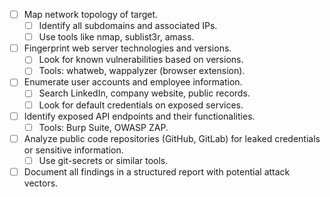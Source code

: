 - [ ] Map network topology of target.
    - [ ] Identify all subdomains and associated IPs.
    - [ ] Use tools like nmap, sublist3r, amass.
- [ ] Fingerprint web server technologies and versions.
    - [ ] Look for known vulnerabilities based on versions.
    - [ ] Tools: whatweb, wappalyzer (browser extension).
- [ ] Enumerate user accounts and employee information.
    - [ ] Search LinkedIn, company website, public records.
    - [ ] Look for default credentials on exposed services.
- [ ] Identify exposed API endpoints and their functionalities.
    - [ ] Tools: Burp Suite, OWASP ZAP.
- [ ] Analyze public code repositories (GitHub, GitLab) for leaked credentials or sensitive information.
    - [ ] Use git-secrets or similar tools.
- [ ] Document all findings in a structured report with potential attack vectors.
